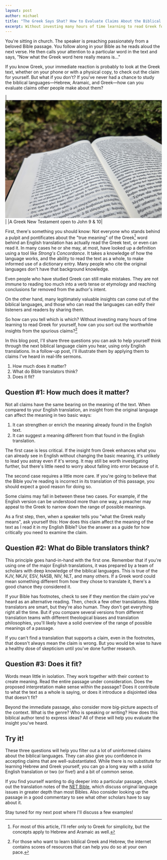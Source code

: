 ```yaml
---
layout: post
author: michael
title: "The Greek Says Shat? How to Evaluate Claims About the Biblical Languages When You Don't Know Them"
excerpt: Without investing many hours of time learning to read Greek for yourself, how can you sort out the worthwhile insights from the spurious claims?
---
```


You're sitting in church. The speaker is preaching passionately from a beloved Bible passage. You follow along in your Bible as he reads aloud the next verse. He then calls your attention to a particular word in the text and says, "Now what the Greek word here really means is..."

If you know Greek, your immediate reaction is probably to look at the Greek text, whether on your phone or with a physical copy, to check out the claim for yourself. But what if you don't? If you've never had a chance to study the biblical languages—Hebrew, Aramaic, and Greek—how can you evaluate claims other people make about them?

|![Open Greek Bible](/assets/images/Open_Greek_NT.jpg)|
|A Greek New Testament open to John 9 & 10|

First, there's something you should know: Not everyone who stands behind a pulpit and pontificates about the "true meaning" of the Greek[^1] word behind an English translation has actually read the Greek text, or even can read it. In many cases he or she may, at most, have looked up a definition using a tool like _Strong's Concordance_. It takes a knowledge of how the language works, and the ability to read the text as a whole, to make informed use of a dictionary entry. Many people who cite the original languages don't have that background knowledge.

Even people who have studied Greek can still make mistakes. They are not immune to reading too much into a verb tense or etymology and reaching conclusions far removed from the author's intent.

On the other hand, many legitimately valuable insights can come out of the biblical languages, and those who can read the languages can edify their listeners and readers by sharing them. 

So how can you tell which is which? Without investing many hours of time learning to read Greek for yourself, how can you sort out the worthwhile insights from the spurious claims?[^2]

In this blog post, I'll share three questions you can ask to help yourself think through the next biblical language claim you hear, using only English translations. In a follow-up post, I'll illustrate them by applying them to claims I've heard in real-life sermons.

1. How much does it matter?
2. What do Bible translators think?
3. Does it fit?

## Question #1: How much does it matter?
Not all claims have the same bearing on the meaning of the text. When compared to your English translation, an insight from the original language can affect the meaning in two basic ways:

1. It can strengthen or enrich the meaning already found in the English text.
2. It can suggest a meaning different from that found in the English translation.

The first case is less critical. If the insight from Greek enhances what you can already see in English without changing the basic meaning, it's unlikely to lead you astray even if it's wrong. It may still be worth investigating further, but there's little need to worry about falling into error because of it.

The second case requires a little more care. If you're going to believe that the Bible you're reading is incorrect in its translation of this passage, you should expect a good reason for doing so.

Some claims may fall in between these two cases. For example, if the English version can be understood more than one way, a preacher may appeal to the Greek to narrow down the range of possible meanings.

As a first step, then, when a speaker tells you "what the Greek really means", ask yourself this: How does this claim affect the meaning of the text as I read it in my English Bible? Use the answer as a guide for how critically you need to examine the claim.

## Question #2: What do Bible translators think?
This principle goes hand-in-hand with the first one. Remember that if you're using one of the major English translations, it was prepared by a team of scholars with deep knowledge of the biblical languages. This is true of the KJV, NKJV, ESV, NASB, NIV, NLT, and many others. If a Greek word could mean something different from how they chose to translate it, there's a good chance they considered it.

If your Bible has footnotes, check to see if they mention the claim you've heard as an alternative reading. Then, check a few other translations. Bible translators are smart, but they're also human. They don't get everything right all the time. But if you compare several versions from different translation teams with different theological biases and translation philosophies, you'll likely have a solid overview of the range of possible meanings of a passage. 

If you can't find a translation that supports a claim, even in the footnotes, that doesn't always mean the claim is wrong. But you would be wise to have a healthy dose of skepticism until you've done further research.

## Question #3: Does it fit?
Words mean little in isolation. They work together with their context to create meaning. Read the entire passage under consideration. Does the proposed interpretation make sense within the passage? Does it contribute to what the text as a whole is saying, or does it introduce a disjointed idea that doesn't fit?

Beyond the immediate passage, also consider more big-picture aspects of the context. What is the genre? Who is speaking or writing? How does this biblical author tend to express ideas? All of these will help you evaluate the insight you've heard.

## Try it!
These three questions will help you filter out a lot of uninformed claims about the biblical languages. They can also give you confidence in accepting claims that are well-substantiated. While there is no substitute for learning Hebrew and Greek yourself, you can go a long way with a solid English translation or two (or five!) and a bit of common sense.

If you find yourself wanting to dig deeper into a particular passage, check out the translation notes of the [NET Bible](https://netbible.org/), which discuss original language issues in greater depth than most Bibles. Also consider looking up the passage in a good commentary to see what other scholars have to say about it. 

Stay tuned for my next post where I'll discuss a few examples!

[^1]: For most of this article, I'll refer only to Greek for simplicity, but the concepts apply to Hebrew and Aramaic as well.

[^2]: For those who want to learn biblical Greek and Hebrew, the internet contains scores of resources that can help you do so at your own pace.
